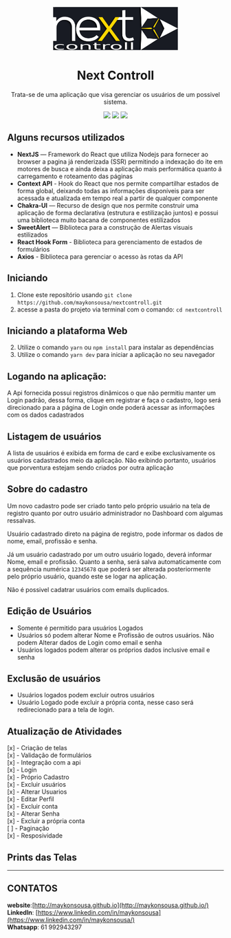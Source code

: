 <div align="center">
  <img src="./public/images/logo.png" height="100px" alt="Next Controll"/>
</div>

<div align="center">

  # Next Controll
  Trata-se de uma aplicação que visa gerenciar os usuários de um possivel sistema.



  ![](https://img.shields.io/badge/autor-Maykon%20Sousa-brightgreen)
  ![](https://img.shields.io/badge/Language-Typescript-brightgreen)
  ![](https://img.shields.io/badge/Front--End-ReactJS-brightgreen)
  
</div> 

## Alguns recursos utilizados

- **NextJS** — Framework do React que utiliza Nodejs para fornecer ao browser a pagina já renderizada (SSR) permitindo a indexação do ite em motores de busca e ainda deixa a aplicação mais performática quanto á carregamento e roteamento das páginas
- **Context API** - Hook do React que nos permite compartilhar estados de forma global, deixando todas as informações disponíveis para ser acessada e atualizada em tempo real a partir de qualquer componente
- **Chakra-UI** — Recurso de design que nos permite construir uma aplicação de forma declarativa (estrutura e estilização juntos) e possui uma biblioteca muito bacana de componentes estilizados
- **SweetAlert** — Biblioteca para a construção de Alertas visuais estilizados
- **React Hook Form** - Biblioteca para gerenciamento de estados de formulários  
- **Axios** - Biblioteca para gerenciar o acesso às rotas da API


## Iniciando

1. Clone este  reposítório usando `git clone https://github.com/maykonsousa/nextcontroll.git`
2. acesse a pasta do projeto via terminal com o comando: `cd nextcontroll`<br />


## Iniciando a plataforma Web


2. Utilize o comando  `yarn` ou `npm install` para instalar as dependências<br />
3. Utilize o comando `yarn dev` para iniciar a aplicação no seu navegador

## Logando na aplicação:
A Api fornecida possui registros dinâmicos o que não permitiu manter um Login padrão, dessa forma, clique em registrar e faça o cadastro, logo será direcionado para a página de Login onde poderá acessar as informações com os dados cadastrados

## Listagem de usuários
A lista de usuários é exibida em forma de card e exibe exclusivamente os usuários cadastrados meio da aplicação. Não exibindo portanto, usuários que porventura estejam sendo criados por outra aplicação

## Sobre do cadastro
Um novo cadastro pode ser criado tanto pelo próprio usuário na tela de registro quanto por outro usuário administrador no Dashboard com algumas ressalvas.

Usuário cadastrado direto na página de registro, pode informar os dados de nome, email, profissão e senha.

Já um usuário cadastrado por um outro usuário logado, deverá informar Nome, email e profissão. Quanto a senha, será salva automaticamente com a sequência numérica `12345678` que poderá ser alterada posteriormente pelo próprio usuário, quando este se logar na aplicação.  

Não é possivel cadatrar usuários com emails duplicados.

## Edição de Usuários
- Somente é permitido para usuários Logados
- Usuários só podem alterar Nome e Profissão de outros usuários. Não podem Alterar dados de Login como email e senha
- Usuários logados podem alterar os próprios dados inclusive email e senha

## Exclusão de usuários
- Usuários logados podem excluir outros usuários
- Usuário Logado pode excluir a própria conta, nesse caso será redirecionado para a tela de login.

## Atualização de Atividades

[x] - Criação de telas  
[x] - Validação de formulários  
[x] - Integração com a api  
[x] - Login  
[x] - Próprio Cadastro   
[x] - Excluir usuários  
[x] - Alterar Usuarios  
[x] - Editar Perfil  
[x] - Excluir conta  
[x] - Alterar Senha  
[x] - Excluir a própria conta  
[ ] - Paginação   
[x] - Resposividade  
##

## Prints das Telas




***



## CONTATOS
**website**:[http://maykonsousa.github.io](http://maykonsousa.github.io/)  
**LinkedIn**: [https://www.linkedin.com/in/maykonsousa](https://www.linkedin.com/in/maykonsousa/)  
**Whatsapp**: 61 992943297